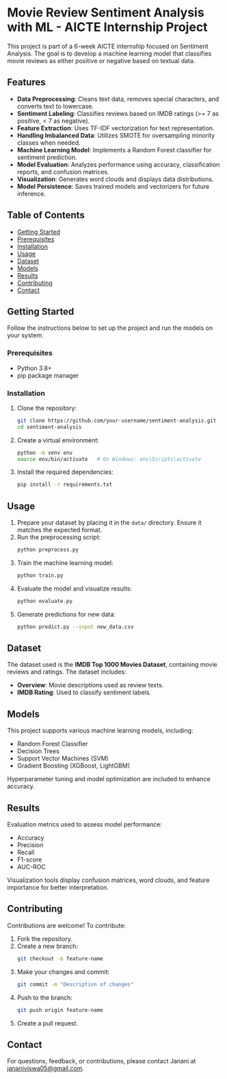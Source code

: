 # Movie Review Sentiment Analysis with ML - AICTE Internship Project

This project is part of a 6-week AICTE internship focused on Sentiment Analysis. The goal is to develop a machine learning model that classifies movie reviews as either positive or negative based on textual data.

## Features

- **Data Preprocessing**: Cleans text data, removes special characters, and converts text to lowercase.
- **Sentiment Labeling**: Classifies reviews based on IMDB ratings (>= 7 as positive, < 7 as negative).
- **Feature Extraction**: Uses TF-IDF vectorization for text representation.
- **Handling Imbalanced Data**: Utilizes SMOTE for oversampling minority classes when needed.
- **Machine Learning Model**: Implements a Random Forest classifier for sentiment prediction.
- **Model Evaluation**: Analyzes performance using accuracy, classification reports, and confusion matrices.
- **Visualization**: Generates word clouds and displays data distributions.
- **Model Persistence**: Saves trained models and vectorizers for future inference.

## Table of Contents

- [Getting Started](#getting-started)
- [Prerequisites](#prerequisites)
- [Installation](#installation)
- [Usage](#usage)
- [Dataset](#dataset)
- [Models](#models)
- [Results](#results)
- [Contributing](#contributing)
- [Contact](#contact)

## Getting Started

Follow the instructions below to set up the project and run the models on your system.

### Prerequisites

- Python 3.8+
- pip package manager

### Installation

1. Clone the repository:
   ```bash
   git clone https://github.com/your-username/sentiment-analysis.git
   cd sentiment-analysis
   ```

2. Create a virtual environment:
   ```bash
   python -m venv env
   source env/bin/activate   # On Windows: env\Scripts\activate
   ```

3. Install the required dependencies:
   ```bash
   pip install -r requirements.txt
   ```

## Usage

1. Prepare your dataset by placing it in the `data/` directory. Ensure it matches the expected format.
2. Run the preprocessing script:
   ```bash
   python preprocess.py
   ```
3. Train the machine learning model:
   ```bash
   python train.py
   ```
4. Evaluate the model and visualize results:
   ```bash
   python evaluate.py
   ```
5. Generate predictions for new data:
   ```bash
   python predict.py --input new_data.csv
   ```

## Dataset

The dataset used is the **IMDB Top 1000 Movies Dataset**, containing movie reviews and ratings. The dataset includes:

- **Overview**: Movie descriptions used as review texts.
- **IMDB Rating**: Used to classify sentiment labels.

## Models

This project supports various machine learning models, including:

- Random Forest Classifier
- Decision Trees
- Support Vector Machines (SVM)
- Gradient Boosting (XGBoost, LightGBM)

Hyperparameter tuning and model optimization are included to enhance accuracy.

## Results

Evaluation metrics used to assess model performance:

- Accuracy
- Precision
- Recall
- F1-score
- AUC-ROC

Visualization tools display confusion matrices, word clouds, and feature importance for better interpretation.

## Contributing

Contributions are welcome! To contribute:

1. Fork the repository.
2. Create a new branch:
   ```bash
   git checkout -b feature-name
   ```
3. Make your changes and commit:
   ```bash
   git commit -m "Description of changes"
   ```
4. Push to the branch:
   ```bash
   git push origin feature-name
   ```
5. Create a pull request.

## Contact

For questions, feedback, or contributions, please contact Janani at jananiviswa05@gmail.com.
